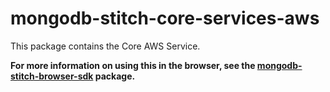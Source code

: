 # mongodb-stitch-core-services-aws

This package contains the Core AWS Service.

**For more information on using this in the browser, see the [mongodb-stitch-browser-sdk](https://www.npmjs.com/package/mongodb-stitch-browser-sdk) package.**